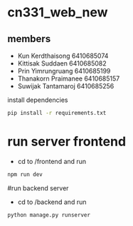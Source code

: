 # cn331_web_new
## members
- Kun Kerdthaisong 6410685074
- Kittisak Suddaen 6410685082
- Prin Yimrungruang 6410685199
- Thanakorn Praimanee 6410685157
- Suwijak Tantamaroj 6410685256

install dependencies
```bash
pip install -r requirements.txt
```
# run server frontend
- cd to /frontend and run
```bash
npm run dev
```

#run backend server
- cd to /backend and run
```bash
python manage.py runserver
```

